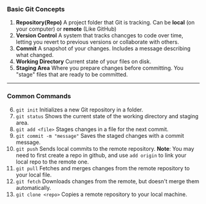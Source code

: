 ### **Basic Git Concepts**

1.  **Repository(Repo)**
    A project folder that Git is tracking. Can be **local** (on your computer) or **remote** (Like GitHub)
2.  **Version Control**
    A system that tracks chancges to code over time, letting you revert to previous versions or collaborate with others.
3.  **Commit**
    A snapshot of your changes. Includes a message describing what changed.
4.  **Working Directory**
    Current state of your files on disk.
5.  **Staging Area**
    Where you prepare changes before committing. You "stage" files that are ready to be committed.

---

### **Common Commands**

6.  `git init`
    Initializes a new Git repository in a folder.
7.  `git status`
    Shows the current state of the working directory and staging area.
8.  `git add <file>`
    Stages changes in a file for the next commit.
9.  `git commit -m "message"`
    Saves the staged changes with a commit message.
10. `git push`
    Sends local commits to the remote repository.
    **Note**: You may need to first create a repo in github, and use `add origin` to link your local repo to the remote one.
11. `git pull`
    Fetches and merges changes from the remote repository to your local file.
12. `git fetch`
    Downloads changes from the remote, but doesn't merge them automatically.
13. `git clone <repo>`
    Copies a remote repository to your local machine.
